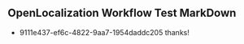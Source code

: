 ## OpenLocalization Workflow Test MarkDown
* 9111e437-ef6c-4822-9aa7-1954daddc205 
thanks!<!--HONumber=Mar16_HO4-->
